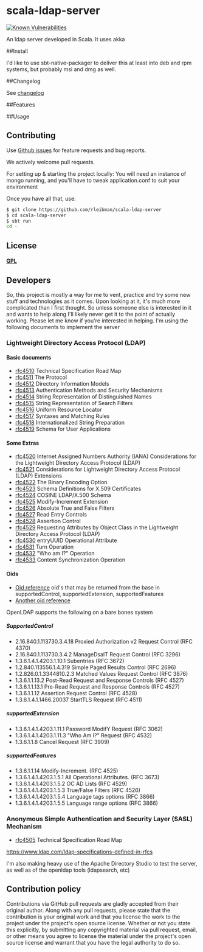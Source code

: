 scala-ldap-server
===================

[![Known Vulnerabilities](https://snyk.io/test/github/rleibman/scala-ldap-server/badge.svg)](https://snyk.io/test/github/rleibman/scala-ldap-server)

An ldap server developed in Scala. It uses akka

##Install

I'd like to use sbt-native-packager to deliver this at least into deb and rpm systems, but probably msi and dmg as well.

##Changelog

See [changelog](./CHANGELOG.md)

##Features

##Usage

## Contributing

Use [Github issues](https://github.com/rleibman/scala-ldap-server/issues) for feature requests and bug reports.

We actively welcome pull requests.

For setting up & starting the project locally:
You will need an instance of mongo running, and you'll have to tweak application.conf to suit your environment

Once you have all that, use:

```sh
$ git clone https://github.com/rleibman/scala-ldap-server
$ cd scala-ldap-server
$ sbt run
cd -
```

## License

#### [GPL](./LICENSE)

## Developers
So, this project is mostly a way for me to vent, practice and try some new stuff and technologies as it comes. 
Upon looking at it, it's much more complicated than I first thought. So unless someone else is interested in it and 
wants to help along I'll likely never get it to the point of actually working.
Please let me know if you're interested in helping.
I'm using the following documents to implement the server

### Lightweight Directory Access Protocol (LDAP)
#### Basic documents 
- [rfc4510](https://tools.ietf.org/html/rfc4510) Technical Specification Road Map 
- [rfc4511](https://tools.ietf.org/html/rfc4511) The Protocol 
- [rfc4512](https://tools.ietf.org/html/rfc4512) Directory Information Models 
- [rfc4513](https://tools.ietf.org/html/rfc4513) Authentication Methods and Security Mechanisms 
- [rfc4514](https://tools.ietf.org/html/rfc4514) String Representation of Distinguished Names 
- [rfc4515](https://tools.ietf.org/html/rfc4515) String Representation of Search Filters 
- [rfc4516](https://tools.ietf.org/html/rfc4516) Uniform Resource Locator 
- [rfc4517](https://tools.ietf.org/html/rfc4517) Syntaxes and Matching Rules 
- [rfc4518](https://tools.ietf.org/html/rfc4518) Internationalized String Preparation 
- [rfc4519](https://tools.ietf.org/html/rfc4519) Schema for User Applications
 
#### Some Extras
- [rfc4520](https://tools.ietf.org/html/rfc4520) Internet Assigned Numbers Authority (IANA) Considerations for the Lightweight Directory Access Protocol (LDAP) 
- [rfc4521](https://tools.ietf.org/html/rfc4521) Considerations for Lightweight Directory Access Protocol (LDAP) Extensions 
- [rfc4522](https://tools.ietf.org/html/rfc4522) The Binary Encoding Option 
- [rfc4523](https://tools.ietf.org/html/rfc4523) Schema Definitions for X.509 Certificates 
- [rfc4524](https://tools.ietf.org/html/rfc4524) COSINE LDAP/X.500 Schema 
- [rfc4525](https://tools.ietf.org/html/rfc4525) Modify-Increment Extension 
- [rfc4526](https://tools.ietf.org/html/rfc4526) Absolute True and False Filters 
- [rfc4527](https://tools.ietf.org/html/rfc4527) Read Entry Controls 
- [rfc4528](https://tools.ietf.org/html/rfc4528) Assertion Control 
- [rfc4529](https://tools.ietf.org/html/rfc4529) Requesting Attributes by Object Class in the Lightweight Directory Access Protocol (LDAP) 
- [rfc4530](https://tools.ietf.org/html/rfc4530) entryUUID Operational Attribute 
- [rfc4531](https://tools.ietf.org/html/rfc4531) Turn Operation 
- [rfc4532](https://tools.ietf.org/html/rfc4532) "Who am I?" Operation 
- [rfc4533](https://tools.ietf.org/html/rfc4533) Content Synchronization Operation

#### Oids
- [Oid reference](https://www.ldap.com/ldap-oid-reference) oid's that may be returned from the base in supportedControl, supportedExtension, supportedFeatures
- [Another oid reference](http://www.networksorcery.com/enp/protocol/ldap.htm)

OpenLDAP supports the following on a bare bones system

##### SupportedControl
- 2.16.840.1.113730.3.4.18 Proxied Authorization v2 Request Control (RFC 4370)
- 2.16.840.1.113730.3.4.2  ManageDsaIT Request Control (RFC 3296)
- 1.3.6.1.4.1.4203.1.10.1  Subentries (RFC 3672)
- 1.2.840.113556.1.4.319   Simple Paged Results Control (RFC 2696)
- 1.2.826.0.1.3344810.2.3  Matched Values Request Control (RFC 3876)
- 1.3.6.1.1.13.2           Post-Read Request and Response Controls (RFC 4527)
- 1.3.6.1.1.13.1           Pre-Read Request and Response Controls (RFC 4527)
- 1.3.6.1.1.12             Assertion Request Control (RFC 4528)
- 1.3.6.1.4.1.1466.20037   StartTLS Request (RFC 4511)

##### supportedExtension
- 1.3.6.1.4.1.4203.1.11.1  Password ModifY Request (RFC 3062)
- 1.3.6.1.4.1.4203.1.11.3  "Who Am I?" Request (RFC 4532)
- 1.3.6.1.1.8              Cancel Request (RFC 3909)

##### supportedFeatures
- 1.3.6.1.1.14             Modify-Increment. (RFC 4525)
- 1.3.6.1.4.1.4203.1.5.1   All Operational Attributes. (RFC 3673)
- 1.3.6.1.4.1.4203.1.5.2   OC AD Lists (RFC 4529)
- 1.3.6.1.4.1.4203.1.5.3   True/False Filters (RFC 4526)
- 1.3.6.1.4.1.4203.1.5.4   Language tags options (RFC 3866)
- 1.3.6.1.4.1.4203.1.5.5   Language range options (RFC 3866)

### Anonymous Simple Authentication and Security Layer (SASL) Mechanism
- [rfc4505](https://tools.ietf.org/html/rfc4505) Technical Specification Road Map 

https://www.ldap.com/ldap-specifications-defined-in-rfcs

I'm also making heavy use of the Apache Directory Studio to test the server, as well as of the openldap tools (ldapsearch, etc)

## Contribution policy ##

Contributions via GitHub pull requests are gladly accepted from their original author. Along with
any pull requests, please state that the contribution is your original work and that you license
the work to the project under the project's open source license. Whether or not you state this
explicitly, by submitting any copyrighted material via pull request, email, or other means you
agree to license the material under the project's open source license and warrant that you have the
legal authority to do so.

